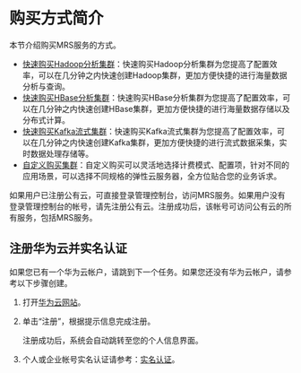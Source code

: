 # 购买方式简介<a name="ZH-CN_TOPIC_0173606689"></a>

本节介绍购买MRS服务的方式。

-   [快速购买Hadoop分析集群](快速购买Hadoop分析集群.md)：快速购买Hadoop分析集群为您提高了配置效率，可以在几分钟之内快速创建Hadoop集群，更加方便快捷的进行海量数据分析与查询。
-   [快速购买HBase分析集群](快速购买HBase分析集群.md)：快速购买HBase分析集群为您提高了配置效率，可以在几分钟之内快速创建HBase集群，更加方便快捷的进行海量数据存储以及分布式计算。
-   [快速购买Kafka流式集群](快速购买Kafka流式集群.md)：快速购买Kafka流式集群为您提高了配置效率，可以在几分钟之内快速创建Kafka集群，更加方便快捷的进行流式数据采集，实时数据处理存储等。
-   [自定义购买集群](自定义购买集群.md)：自定义购买可以灵活地选择计费模式、配置项，针对不同的应用场景，可以选择不同规格的弹性云服务器，全方位贴合您的业务诉求。

如果用户已注册公有云，可直接登录管理控制台，访问MRS服务。如果用户没有登录管理控制台的帐号，请先注册公有云。注册成功后，该帐号可访问公有云的所有服务，包括MRS服务。

## 注册华为云并实名认证<a name="section2977629415"></a>

如果您已有一个华为云帐户，请跳到下一个任务。如果您还没有华为云帐户，请参考以下步骤创建。

1.  打开[华为云网站](https://www.huaweicloud.com/)。
2.  单击“注册”，根据提示信息完成注册。

    注册成功后，系统会自动跳转至您的个人信息界面。

3.  个人或企业帐号实名认证请参考：[实名认证](https://support.huaweicloud.com/usermanual-account/zh-cn_topic_0077914254.html)。

